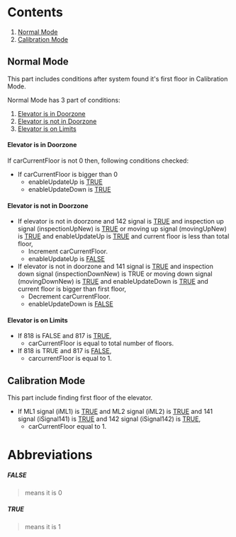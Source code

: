 # Contents

1. [Normal Mode](#normal-mode)
2. [Calibration Mode](#calibration-mode)

## Normal Mode

This part includes conditions after system found it's first floor in Calibration Mode.

Normal Mode has 3 part of conditions:
1. [Elevator is in Doorzone](#elevator-is-in-doorzone)
2. [Elevator is not in Doorzone](#elevator-is-not-in-doorzone)
3. [Elevator is on Limits](#elevator-is-on-limits)

#### Elevator is in Doorzone
If carCurrentFloor is not 0 then, following conditions checked:
- If carCurrentFloor is bigger than 0
	- enableUpdateUp is [TRUE](#true)
	- enableUpdateDown is [TRUE](#true)

#### Elevator is not in Doorzone
- If elevator is not in doorzone and 142 signal is [TRUE](#true) and inspection up signal (inspectionUpNew) is [TRUE](#true) or moving up signal (movingUpNew) is [TRUE](#true) and enableUpdateUp is [TRUE](#true) and current floor is less than total floor,
	 - Increment carCurrentFloor.
	 - enableUpdateUp is [FALSE](#false)
- If elevator is not in doorzone and 141 signal is [TRUE](#true) and inspection down signal (inspectionDownNew) is TRUE or moving down signal (movingDownNew) is [TRUE](#true) and enableUpdateDown is [TRUE](#true) and current floor is bigger than first floor,
	- Decrement carCurrentFloor.
	- enableUpdateDown is [FALSE](#false)

#### Elevator is on Limits
- If 818 is FALSE and 817 is [TRUE](#true),
	- carCurrentFloor is equal to total number of floors.
- If 818 is TRUE and 817 is [FALSE](#false),
	- carcurrentFloor is equal to 1.

## Calibration Mode

This part include finding first floor of the elevator.

- If ML1 signal (iML1) is [TRUE](#true) and ML2 signal (iML2) is [TRUE](#true) and 141 signal (iSignal141) is [TRUE](#true) and 142 signal (iSignal142) is [TRUE](#true),
	- carCurrentFloor equal to 1.

# Abbreviations

 ##### **FALSE** 
 > means it is 0
 ##### **TRUE**
 > means it is 1
